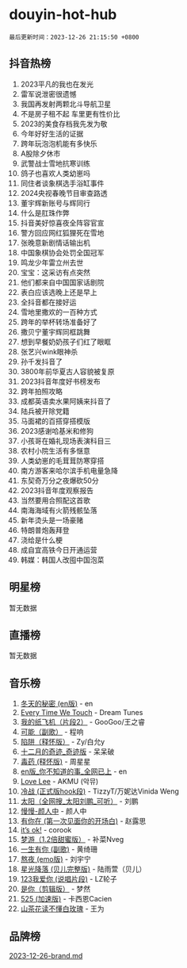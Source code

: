# douyin-hot-hub

`最后更新时间：2023-12-26 21:15:50 +0800`

## 抖音热榜

1. 2023平凡的我也在发光
1. 雷军说泄密很遗憾
1. 我国再发射两颗北斗导航卫星
1. 不是房子租不起 车里更有性价比
1. 2023的美食存档我先发为敬
1. 今年好好生活的证据
1. 跨年玩泡泡机能有多快乐
1. A股除夕休市
1. 武警战士雪地抗寒训练
1. 鸽子也喜欢人类幼崽吗
1. 同住者谈象棋选手浴缸事件
1. 2024央视春晚节目审查路透
1. 董宇辉新账号与辉同行
1. 什么是肛珠作弊
1. 抖音美好惊喜夜全阵容官宣
1. 警方回应网红狐狸死在雪地
1. 张晚意新剧情话输出机
1. 中国象棋协会处罚全国冠军
1. 鸣龙少年雷立州去世
1. 宝宝：这采访有点突然
1. 他们都来自中国国家话剧院
1. 表白应该选晚上还是早上
1. 全抖音都在接好运
1. 雪地里撒欢的一百种方式
1. 跨年的举杯转场准备好了
1. 撒贝宁董宇辉同框跳舞
1. 想到早餐奶奶孩子们红了眼眶
1. 张艺兴wink眼神杀
1. 孙千发抖音了
1. 3800年前华夏古人容貌被复原
1. 2023抖音年度好书榜发布
1. 跨年拍照攻略
1. 成都英语卖水果阿姨来抖音了
1. 陆兵被开除党籍
1. 马面裙的百搭穿搭模版
1. 2023感谢哈基米和修狗
1. 小孩哥在婚礼现场表演科目三
1. 农村小院生活有多惬意
1. 人类幼崽的毛茸茸防寒穿搭
1. 南方游客来哈尔滨手机电量急降
1. 东契奇万分之夜爆砍50分
1. 2023抖音年度观察报告
1. 当然要用合照配这首歌
1. 南海海域有火箭残骸坠落
1. 新年烫头是一场豪赌
1. 特朗普炮轰拜登
1. 浇给是什么梗
1. 成自宜高铁今日开通运营
1. 韩媒：韩国人改囤中国泡菜

## 明星榜

暂无数据

## 直播榜

暂无数据

## 音乐榜

1. [冬天的秘密 (en版)](https://sf6-cdn-tos.douyinstatic.com/obj/tos-cn-ve-2774/okIuMHDdzyf3FjGK4Lphe1vfHcQaPIHAg0Z4CR) - en
1. [Every Time We Touch](https://sf3-cdn-tos.douyinstatic.com/obj/tos-cn-ve-2774/ogN6lUKQeBBfEVhIOMikG1CcJjugxk1tztZyhP) - Dream Tunes
1. [我的纸飞机（片段2）](https://sf6-cdn-tos.douyinstatic.com/obj/tos-cn-ve-2774/oM2ZrKcg2CD5AeRB2gkeXOFB1IxAGJdZPazYHf) - GooGoo/王之睿
1. [可能（副歌）](https://sf6-cdn-tos.douyinstatic.com/obj/tos-cn-ve-2774/cde1731888894259b333569393c2fb51) - 程响
1. [陷阱（释怀版）](https://sf6-cdn-tos.douyinstatic.com/obj/tos-cn-ve-2774/oE8C21LeZrzKLDFfQYgMzx4GAIHageG5IzayY7) - Zy/白允y
1. [十二月的奇迹_奇迹版](https://sf6-cdn-tos.douyinstatic.com/obj/tos-cn-ve-2774/oMslvA9FBzGMGHnyUuoiiUjtIAXfMz6tzwByW8) - 呆呆破
1. [毒药 (释怀版)](https://sf3-cdn-tos.douyinstatic.com/obj/tos-cn-ve-2774/oYILMEAzspdZBIzy4frJNB8ZHPHWAhiwowd4Ad) - 周星星
1. [en版_你不知道的事_全网已上](https://sf6-cdn-tos.douyinstatic.com/obj/tos-cn-ve-2774/o4QbYLDezHUtFyDKdF9XfmPhIewaqEQAggj6Cb) - en
1. [Love Lee](https://sf3-cdn-tos.douyinstatic.com/obj/tos-cn-ve-2774/o05GbkJGbCBTdDnMtB0fwOYgkeZp23vrWQDQBS) - AKMU (악뮤)
1. [冷战 (正式版hook段)](https://sf6-cdn-tos.douyinstatic.com/obj/tos-cn-ve-2774/oMuEoiBasWApEMVDgNiI8VAByNmwo5J0pyf8Yx) - TizzyT/万妮达Vinida Weng
1. [太阳（全网搜_太阳刘鹏_可听）](https://sf3-cdn-tos.douyinstatic.com/obj/tos-cn-ve-2774/ogWbyIQnlBFImVbeDocRdCIYtBHlbJXgfZMvgz) - 刘鹏
1. [慢慢-颜人中](https://sf3-cdn-tos.douyinstatic.com/obj/tos-cn-ve-2774/ocjHNfBXdBxQNC8ZGAeoLMFTUgtBg8bkExunDC) - 颜人中
1. [有你在 (第一次见面你的开场白)](https://sf6-cdn-tos.douyinstatic.com/obj/tos-cn-ve-2774/oAthrQ3ClJBfI57uBoFEgNDYtNCZ0TSYQQfxQ0) - 赵露思
1. [it’s ok!](https://sf6-cdn-tos.douyinstatic.com/obj/tos-cn-ve-2774/0fc4d0ee28444bd0ab76e8b7c0003f52) - corook
1. [梦游（1.2倍甜蜜版）](https://sf6-cdn-tos.douyinstatic.com/obj/tos-cn-ve-2774/o4gyAUm8hwufoEABmwVIiQtHsFuGzAEEWtNMzo) - 补菜Nveg
1. [一生有你 (副歌)](https://sf6-cdn-tos.douyinstatic.com/obj/tos-cn-ve-2774/o8xzM8HLaQzgMiJ96FKAWCenIuzkFpfClDdmeW) - 黄绮珊
1. [熬夜 (emo版)](https://sf6-cdn-tos.douyinstatic.com/obj/tos-cn-ve-2774/ocQZvZErLThAfNQOtBZ178gQDfCDFBL9iB5lvY) - 刘宇宁
1. [星光降落 (贝儿完整版)](https://sf6-cdn-tos.douyinstatic.com/obj/tos-cn-ve-2774/okwB9hAwyAtsFFkFBzAX1hOOfQuIoMNs0W2Mwr) - 陆雨萱（贝儿）
1. [123我爱你 (说唱片段)](https://sf3-cdn-tos.douyinstatic.com/obj/tos-cn-ve-2774/oYCWFpY0hL9kda0dQKIGDYeKYfQmAse0DgpDjz) - LZ轮子
1. [是你（剪辑版）](https://sf6-cdn-tos.douyinstatic.com/obj/tos-cn-ve-2774/46019dae783c4c969944217fe1cfafc4) - 梦然
1. [525 (加速版)](https://sf6-cdn-tos.douyinstatic.com/obj/tos-cn-ve-2774/oIfKCtqfDyP8Vc9FpAPgWMyezT6LnDT1abRwGg) - 卡西恩Cacien
1. [山茶花读不懂白玫瑰](https://sf6-cdn-tos.douyinstatic.com/obj/tos-cn-ve-2774/osfn8B7DktrRHEPJgPCfDbw7QDQEkwC16BxZg9) - 王为

## 品牌榜

[2023-12-26-brand.md](2023-12-26-brand.md)
